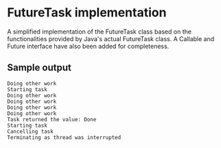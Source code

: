 # FutureTask implementation
A simplified implementation of the FutureTask class based on the functionalities provided by Java's actual FutureTask
class. A Callable and Future interface have also been added for completeness.

## Sample output
```
Doing other work
Starting task
Doing other work
Doing other work
Doing other work
Doing other work
Task returned the value: Done
Starting task
Cancelling task
Terminating as thread was interrupted
```
